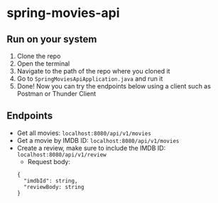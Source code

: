 # spring-movies-api
## Run on your system
1. Clone the repo
2. Open the terminal
3. Navigate to the path of the repo where you cloned it
4. Go to ```SpringMoviesApiApplication.java``` and run it
5. Done! Now you can try the endpoints below using a client such as Postman or Thunder Client

## Endpoints
* Get all movies: ```localhost:8080/api/v1/movies```
* Get a movie by IMDB ID: ```localhost:8080/api/v1/movies```
* Create a review, make sure to include the IMDB ID: ```localhost:8080/api/v1/review```
  * Request body: 
  ```
  {
    "imdbId": string,
    "reviewBody: string
  }
  ```
